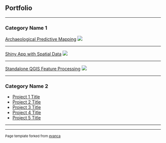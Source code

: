 ## Portfolio

---

### Category Name 1 

[Archaeological Predictive Mapping](/sample_page)
<img src="images/ME_MAP.png?raw=true"/>

---
[Shiny App with Spatial Data](/pdf/sample_presentation.pdf)
<img src="images/dummy_thumbnail.jpg?raw=true"/>

---
[Standalone QGIS Feature Processing](http://example.com/)
<img src="images/dummy_thumbnail.jpg?raw=true"/>

---

### Category Name 2

- [Project 1 Title](http://example.com/)
- [Project 2 Title](http://example.com/)
- [Project 3 Title](http://example.com/)
- [Project 4 Title](http://example.com/)
- [Project 5 Title](http://example.com/)

---




---
<p style="font-size:11px">Page template forked from <a href="https://github.com/evanca/quick-portfolio">evanca</a></p>
<!-- Remove above link if you don't want to attibute -->
